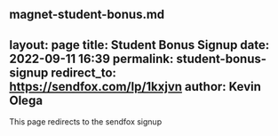 magnet-student-bonus.md
--- 
layout: page
title: Student Bonus Signup
date: 2022-09-11 16:39
permalink: student-bonus-signup
redirect_to: https://sendfox.com/lp/1kxjvn 
author: Kevin Olega 
--- 
This page redirects to the sendfox signup